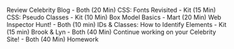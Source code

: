 Review Celebrity Blog - Both (20 Min)
CSS: Fonts Revisited - Kit (15 Min)
CSS: Pseudo Classes - Kit (10 Min)
Box Model Basics - Mart (20 Min)
Web Inspector Hunt! - Both (10 min)
IDs & Classes: How to Identify Elements - Kit (15 min)
Brook & Lyn - Both (40 Min)
Continue working on your Celebrity Site! - Both (40 Min)
Homework